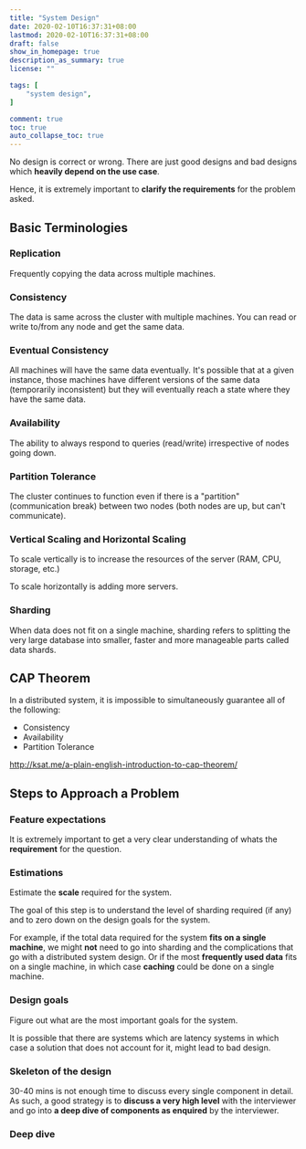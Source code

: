 ```yaml
---
title: "System Design"
date: 2020-02-10T16:37:31+08:00
lastmod: 2020-02-10T16:37:31+08:00
draft: false
show_in_homepage: true
description_as_summary: true
license: ""

tags: [
    "system design",
]

comment: true
toc: true
auto_collapse_toc: true
---
```



No design is correct or wrong. There are just good designs and bad designs which **heavily depend on the use case**.

Hence, it is extremely important to **clarify the requirements** for the problem asked.

## Basic Terminologies

### Replication
Frequently copying the data across multiple machines.

### Consistency
The data is same across the cluster with multiple machines. You can read or write to/from any node and get the same data.

### Eventual Consistency
All machines will have the same data eventually. It's possible that at a given instance, those machines have different versions of the same data (temporarily inconsistent) but they will eventually reach a state where they have the same data.

### Availability
The ability to always respond to queries (read/write) irrespective of nodes going down.

### Partition Tolerance
The cluster continues to function even if there is a "partition" (communication break) between two nodes (both nodes are up, but can't communicate).

### Vertical Scaling and Horizontal Scaling
To scale vertically is to increase the resources of the server (RAM, CPU, storage, etc.)

To scale horizontally is adding more servers.

### Sharding
When data does not fit on a single machine, sharding refers to splitting the very large database into smaller, faster and more manageable parts called data shards.

## CAP Theorem
In a distributed system, it is impossible to simultaneously guarantee all of the following:
- Consistency
- Availability
- Partition Tolerance

http://ksat.me/a-plain-english-introduction-to-cap-theorem/

## Steps to Approach a Problem

### Feature expectations
It is extremely important to get a very clear understanding of whats the **requirement** for the question.

### Estimations
Estimate the **scale** required for the system.

The goal of this step is to understand the level of sharding required (if any) and to zero down on the design goals for the system.

For example, if the total data required for the system **fits on a single machine**, we might **not** need to go into sharding and the complications that go with a distributed system design. Or if the most **frequently used data** fits on a single machine, in which case **caching** could be done on a single machine.

### Design goals
Figure out what are the most important goals for the system.

It is possible that there are systems which are latency systems in which case a solution that does not account for it, might lead to bad design.

### Skeleton of the design
30-40 mins is not enough time to discuss every single component in detail. As such, a good strategy is to **discuss a very high level** with the interviewer and go into **a deep dive of components as enquired** by the interviewer.

### Deep dive
